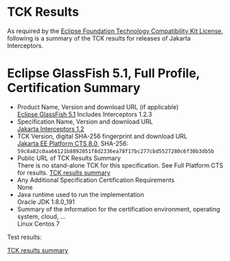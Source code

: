 TCK Results
===========

As required by the
[Eclipse Foundation Technology Compatibility Kit License](https://www.eclipse.org/legal/tck.php),
following is a summary of the TCK results for releases of Jakarta Interceptors.

# Eclipse GlassFish 5.1, Full Profile, Certification Summary

- Product Name, Version and download URL (if applicable) \
  [Eclipse GlassFish 5.1](https://www.eclipse.org/downloads/download.php?file=/glassfish/glassfish-5.1.0.zip)
  Includes Interceptors 1.2.3
- Specification Name, Version and download URL \
  [Jakarta Interceptors 1.2](https://jakarta.ee/specifications/interceptors/1.2/)
- TCK Version, digital SHA-256 fingerprint and download URL \
  [Jakarta EE Platform CTS 8.0](http://download.eclipse.org/ee4j/jakartaee-tck/jakartaee8-eftl/promoted/eclipse-jakartaeetck-8.0.0.zip), SHA-256: `59c8a82c0aa66121b8892051f8d2336ea78f17bc277cbd5527280c6f30b3db5b`
- Public URL of TCK Results Summary \
  There is no stand-alone TCK for this specification. See Full Platform CTS for results.
  [TCK results summary](https://eclipse-ee4j.github.io/glassfish/certifications/jakarta-full-profile/8.0/TCK-Results)
- Any Additional Specification Certification Requirements \
  None
- Java runtime used to run the implementation \
  Oracle JDK 1.8.0_191
- Summary of the information for the certification environment, operating system, cloud, ... \
  Linux Centos 7


Test results:

[TCK results summary](https://eclipse-ee4j.github.io/glassfish/certifications/jakarta-full-profile/8.0/TCK-Results)